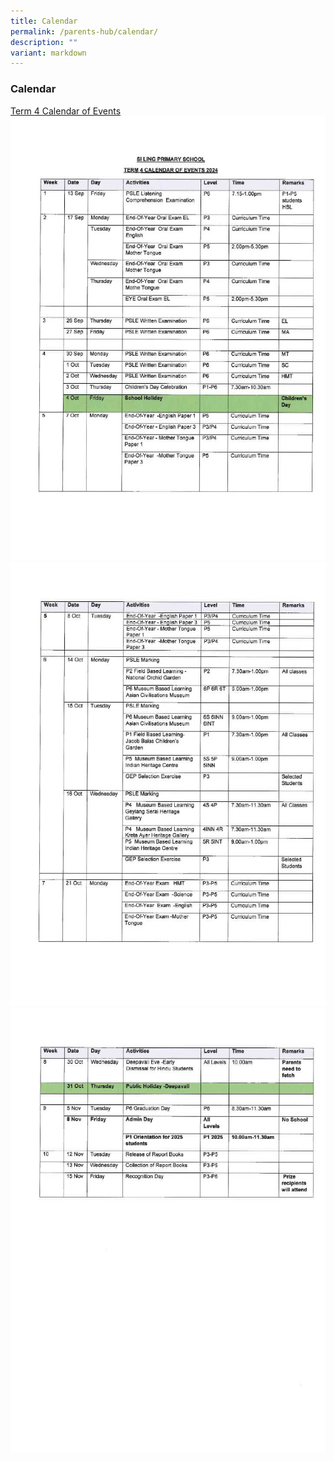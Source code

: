 ```yaml
---
title: Calendar
permalink: /parents-hub/calendar/
description: ""
variant: markdown
---
```

### Calendar
[Term 4 Calendar of Events ](/files/doc06227820240909141654.pdf)
![](/images/1725870378945_de116f83_792e_4143_a4c4_d18517454e1e_1.jpg)
![](/images/1725870378945_de116f83_792e_4143_a4c4_d18517454e1e_2.jpg)
![](/images/1725870378945_de116f83_792e_4143_a4c4_d18517454e1e_3.jpg)